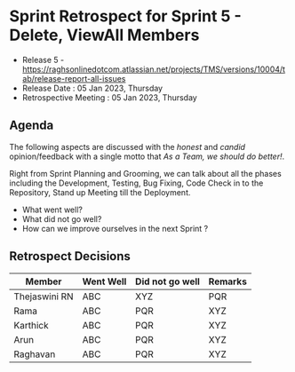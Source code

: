 # Sprint Retrospect for Sprint 5 - Delete, ViewAll Members

* Release 5 - https://raghsonlinedotcom.atlassian.net/projects/TMS/versions/10004/tab/release-report-all-issues
* Release Date : 05 Jan 2023, Thursday
* Retrospective Meeting : 05 Jan 2023, Thursday

## Agenda

The following aspects are discussed with the *honest* and *candid* opinion/feedback with a single motto that _As a Team, we should do better!_. 

Right from Sprint Planning and Grooming, we can talk about all the phases including the Development, Testing, Bug Fixing, Code Check in to the Repository, Stand up Meeting till the Deployment. 

* What went well? 
* What did not go well?
* How can we improve ourselves in the next Sprint ?

## Retrospect Decisions 

| Member | Went Well | Did not go well | Remarks |
| ----- | -------- | ----------------- | ------- |
| Thejaswini RN | ABC |  XYZ | PQR |
| Rama | ABC | PQR | XYZ |
| Karthick | ABC | PQR | XYZ |
| Arun | ABC | PQR | XYZ |
| Raghavan | ABC | PQR | XYZ | 
 
